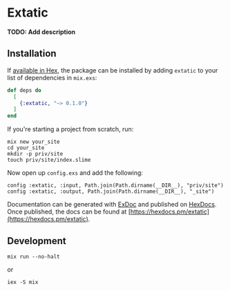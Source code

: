 # Extatic

**TODO: Add description**

## Installation

If [available in Hex](https://hex.pm/docs/publish), the package can be installed
by adding `extatic` to your list of dependencies in `mix.exs`:

```elixir
def deps do
  [
    {:extatic, "~> 0.1.0"}
  ]
end
```

If you're starting a project from scratch, run:

```
mix new your_site
cd your_site
mkdir -p priv/site
touch priv/site/index.slime
```

Now open up `config.exs` and add the following:

```
config :extatic, :input, Path.join(Path.dirname(__DIR__), "priv/site")
config :extatic, :output, Path.join(Path.dirname(__DIR__), "_site")
```

Documentation can be generated with [ExDoc](https://github.com/elixir-lang/ex_doc)
and published on [HexDocs](https://hexdocs.pm). Once published, the docs can
be found at [https://hexdocs.pm/extatic](https://hexdocs.pm/extatic).

## Development

```
mix run --no-halt
```

or

```
iex -S mix
```
